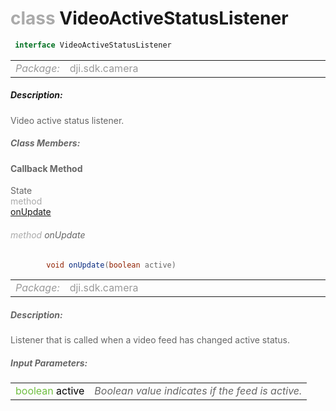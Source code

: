 <div class="article"><h1 ><font color="#AAA">class </font>VideoActiveStatusListener</h1></div>

~~~java
 interface VideoActiveStatusListener 
~~~

<html><table class="table-supportedby"><tr valign="top"><td width=15%><font color="#999"><i>Package:</i></td><td width=85%><font color="#999">dji.sdk.camera</td></tr></table></html>



##### Description:



<font color="#666">Video active status listener.



##### Class Members:



#### Callback Method

<div class="api-row" id="djivideofeeder_videoactivestatuslistenerinterface_onupdate"><div class="api-col left">State</div><div class="api-col middle" style="color:#AAA">method</div><div class="api-col right"><a class="trigger" href="#djivideofeeder_videoactivestatuslistenerinterface_onupdate_inline">onUpdate</a></div></div><div class="inline-doc" id="djivideofeeder_videoactivestatuslistenerinterface_onupdate_inline"

><div class="article"><h6 ><font color="#AAA">method </font>onUpdate</h6></div>

~~~java
        void onUpdate(boolean active)
~~~

<html><table class="table-supportedby"><tr valign="top"><td width=15%><font color="#999"><i>Package:</i></td><td width=85%><font color="#999">dji.sdk.camera</td></tr></table></html>



##### Description:



<font color="#666">Listener that is called when a video feed has changed active status.



##### Input Parameters:

<html><table class="table-inline-parameters"><tr valign="top"><td><font color="#70BF41">boolean <font color="#000">active</td><td><font color="#666"><i>Boolean value indicates if the feed is active.</i></td></tr></table></html></div>


